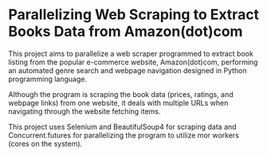 # Parallelizing Web Scraping to Extract Books Data from Amazon(dot)com
 This project aims to parallelize a web scraper programmed to extract book listing from the popular e-commerce website, Amazon(dot)com, performing an automated genre search and webpage navigation designed in Python programming language.
 
 Although the program is scraping the book data (prices, ratings, and webpage links) from one website, it deals with multiple URLs when navigating through the website fetching items.
 
 This project uses Selenium and BeautifulSoup4 for scraping data and Concurrent.futures for parallelizing the program to utilize mor workers (cores on the system).
